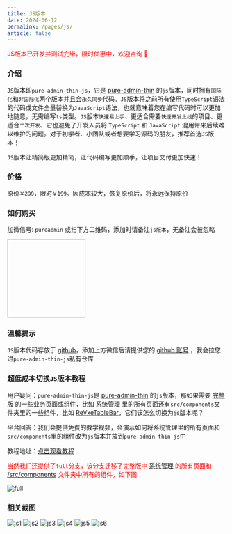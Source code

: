 ```yaml
---
title: JS版本
date: 2024-06-12
permalink: /pages/js/
article: false
---
```


<p style="color:red">JS版本已开发并测试完毕，限时优惠中，欢迎咨询 🎉</p>

### 介绍

`JS`版本即`pure-admin-thin-js`，它是 [pure-admin-thin](https://github.com/pure-admin/pure-admin-thin) 的`js`版本，同时拥有`国际化`和`非国际化`两个版本并且会`永久同步`代码。`JS`版本将之前所有使用`TypeScript`语法的代码或文件全量替换为`JavaScript`语法，也就意味着您在编写代码时可以更加地随意，无需编写`ts`类型。`JS`版本`快速易上手`、更适合需要`快速开发上线`的项目、更适合`二次开发`、它也避免了开发人员将 `TypeScript` 和 `JavaScript` 混用带来后续难以维护的问题。对于初学者、小团队或者想要学习源码的朋友，推荐首选`JS`版本！

`JS`版本让精简版更加精简，让代码编写更加顺手，让项目交付更加快速！

### 价格

原价<span class="money-deleted">`￥299`</span>，限时`￥199`。因成本较大，恢复原价后，将永远保持原价

### 如何购买

加微信号: `pureadmin` 或扫下方二维码，添加时请备注`js版本`，无备注会被忽略

<img :src="$withBase('/img/support/addWx.jpg')" width="180px" height="180px" />

### 温馨提示

`JS`版本代码存放于 [github](https://github.com/)，添加上方微信后请提供您的 [github 账号](/pages/FAQ/#github账号在哪里看) ，我会拉您进`pure-admin-thin-js`私有仓库

### 超低成本切换`JS`版本教程

用户疑问：`pure-admin-thin-js`是 [pure-admin-thin](https://github.com/pure-admin/pure-admin-thin) 的`js`版本，那如果需要 [完整版](https://github.com/pure-admin/vue-pure-admin) 的一些业务页面或组件，比如 [系统管理](https://github.com/pure-admin/vue-pure-admin/tree/main/src/views/system) 里的所有页面还有`src/components`文件夹里的一些组件，比如 [ReVxeTableBar](https://github.com/pure-admin/vue-pure-admin/tree/main/src/components/ReVxeTableBar)，它们该怎么切换为`js`版本呢？

平台回答：我们会提供免费的教学视频，会演示如何将系统管理里的所有页面和`src/components`里的组件改为`js`版本并放到`pure-admin-thin-js`中

教程地址：[点击观看教程](https://www.bilibili.com/video/BV1Wr421F7oj/)

<span style="color: red">当然我们还提供了`full`分支，该分支迁移了完整版中 [系统管理](https://github.com/pure-admin/vue-pure-admin/tree/main/src/views/system) 的所有页面和 [/src/components](https://github.com/pure-admin/vue-pure-admin/tree/main/src/components) 文件夹中所有的组件，如下图：</span>

![full](~@alias/img/js/full.jpg)

### 相关截图

![js1](~@alias/img/js/1.jpg)
![js2](~@alias/img/js/2.jpg)
![js3](~@alias/img/js/3.jpg)
![js4](~@alias/img/js/4.jpg)
![js5](~@alias/img/js/5.jpg)
![js6](~@alias/img/js/6.jpg)

<style scoped>
.money-deleted {
  position: relative;
  text-decoration: none;
}
.money-deleted::before {
  content: "";
  position: absolute;
  left: 0;
  bottom: 35%;
  width: 100%;
  height: 1px;
  background-color: black;
}
</style>
